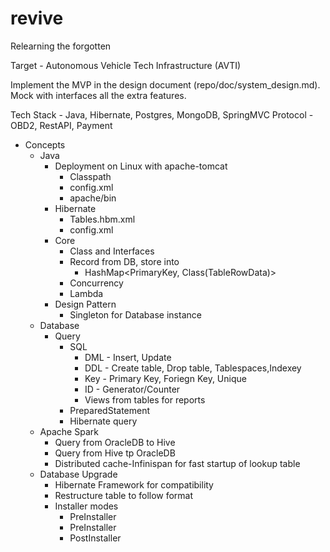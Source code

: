 # revive
 Relearning the forgotten

Target - Autonomous Vehicle Tech Infrastructure (AVTI)

Implement the MVP in the design document (repo/doc/system_design.md). Mock with interfaces all the extra features.

Tech Stack - Java, Hibernate, Postgres, MongoDB, SpringMVC
Protocol - OBD2, RestAPI, Payment

* Concepts
  * Java
    * Deployment on Linux with apache-tomcat
      * Classpath
      * config.xml
      * apache/bin
    * Hibernate
      * Tables.hbm.xml
      * config.xml
    * Core
      * Class and Interfaces
      * Record from DB, store into
        * HashMap<PrimaryKey, Class(TableRowData)>
      * Concurrency
      * Lambda
    * Design Pattern
      * Singleton for Database instance
  * Database
    * Query
      * SQL
        * DML - Insert, Update
        * DDL - Create table, Drop table, Tablespaces,Indexey
        * Key - Primary Key, Foriegn Key, Unique
        * ID - Generator/Counter
        * Views from tables for reports
      * PreparedStatement
      * Hibernate query
  * Apache Spark
    * Query from OracleDB to Hive
    * Query from Hive tp OracleDB
    * Distributed cache-Infinispan for fast startup of lookup table
  * Database Upgrade
    * Hibernate Framework for compatibility
    * Restructure table to follow format
    * Installer modes
      * PreInstaller
      * PreInstaller
      * PostInstaller
